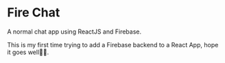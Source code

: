 # Fire Chat

A normal chat app using ReactJS and Firebase.

This is my first time trying to add a Firebase backend to a React App, hope it goes well🤞🏽.
